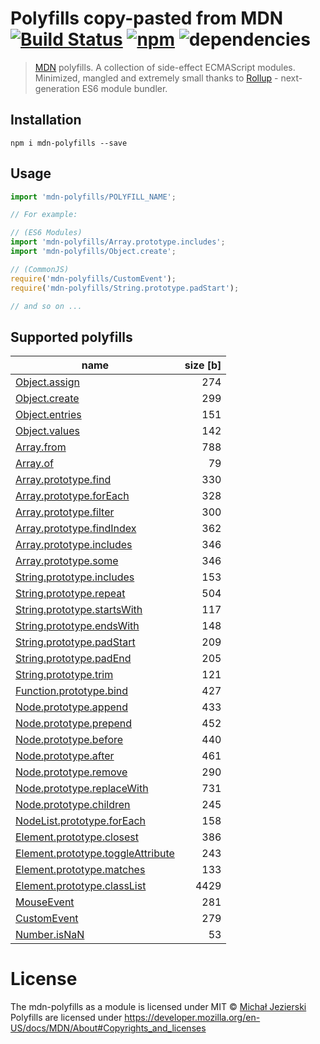 # Polyfills copy-pasted from MDN [![Build Status](https://travis-ci.org/msn0/mdn-polyfills.svg?branch=master)](http://travis-ci.org/msn0/mdn-polyfills) [![npm](https://img.shields.io/npm/dt/mdn-polyfills.svg)](https://www.npmjs.com/package/mdn-polyfills) ![dependencies](https://david-dm.org/msn0/mdn-polyfills.svg)

> [MDN](https://developer.mozilla.org) polyfills. A collection of side-effect ECMAScript modules. Minimized, mangled and extremely small thanks to [Rollup](https://rollupjs.org) - next-generation ES6 module bundler.

## Installation

```
npm i mdn-polyfills --save
```

## Usage

```js
import 'mdn-polyfills/POLYFILL_NAME';

// For example:

// (ES6 Modules)
import 'mdn-polyfills/Array.prototype.includes';
import 'mdn-polyfills/Object.create';

// (CommonJS)
require('mdn-polyfills/CustomEvent');
require('mdn-polyfills/String.prototype.padStart');

// and so on ...
```

## Supported polyfills

|name|size [b]|
|----|-------:|
|[Object.assign](https://developer.mozilla.org/en/docs/Web/JavaScript/Reference/Global_Objects/Object/assign#Polyfill)|274|
|[Object.create](https://developer.mozilla.org/en-US/docs/Web/JavaScript/Reference/Global_Objects/Object/create#Polyfill)|299|
|[Object.entries](https://developer.mozilla.org/en-US/docs/Web/JavaScript/Reference/Global_Objects/Object/entries)|151|
|[Object.values](https://developer.mozilla.org/en-US/docs/Web/JavaScript/Reference/Global_Objects/Object/values)|142|
|[Array.from](https://developer.mozilla.org/en/docs/Web/JavaScript/Reference/Global_Objects/Array/from?v=control#Polyfill)|788|
|[Array.of](https://developer.mozilla.org/en-US/docs/Web/JavaScript/Reference/Global_Objects/Array/of#Polyfill)|79|
|[Array.prototype.find](https://developer.mozilla.org/en/docs/Web/JavaScript/Reference/Global_Objects/Array/find?v=control#Polyfill)|330|
|[Array.prototype.forEach](https://developer.mozilla.org/en/docs/Web/JavaScript/Reference/Global_Objects/Array/forEach?v=control#Polyfill)|328|
|[Array.prototype.filter](https://developer.mozilla.org/en/docs/Web/JavaScript/Reference/Global_Objects/Array/filter?v=control#Polyfill)|300|
|[Array.prototype.findIndex](https://developer.mozilla.org/en-US/docs/Web/JavaScript/Reference/Global_Objects/Array/findIndex?v=control#Polyfill)|362|
|[Array.prototype.includes](https://developer.mozilla.org/en/docs/Web/JavaScript/Reference/Global_Objects/Array/includes?v=control#Polyfill)|346|
|[Array.prototype.some](https://developer.mozilla.org/en-US/docs/Web/JavaScript/Reference/Global_Objects/Array/some#Polyfill)|346|
|[String.prototype.includes](https://developer.mozilla.org/en/docs/Web/JavaScript/Reference/Global_Objects/String/includes#Polyfill)|153|
|[String.prototype.repeat](https://developer.mozilla.org/en-US/docs/Web/JavaScript/Reference/Global_Objects/String/repeat#Polyfill)|504|
|[String.prototype.startsWith](https://developer.mozilla.org/en/docs/Web/JavaScript/Reference/Global_Objects/String/startsWith#Polyfill)|117|
|[String.prototype.endsWith](https://developer.mozilla.org/en/docs/Web/JavaScript/Reference/Global_Objects/String/endsWith#Polyfill)|148|
|[String.prototype.padStart](https://developer.mozilla.org/en-US/docs/Web/JavaScript/Reference/Global_Objects/String/padStart#Polyfill)|209|
|[String.prototype.padEnd](https://developer.mozilla.org/en-US/docs/Web/JavaScript/Reference/Global_Objects/String/padEnd#Polyfill)|205|
|[String.prototype.trim](https://developer.mozilla.org/en-US/docs/Web/JavaScript/Reference/Global_Objects/String/Trim#Polyfill)|121|
|[Function.prototype.bind](https://developer.mozilla.org/en/docs/Web/JavaScript/Reference/Global_objects/Function/bind#Polyfill)|427|
|[Node.prototype.append](https://developer.mozilla.org/en-US/docs/Web/API/ParentNode/append#Polyfill)|433|
|[Node.prototype.prepend](https://developer.mozilla.org/en-US/docs/Web/API/ParentNode/prepend#Polyfill)|452|
|[Node.prototype.before](https://developer.mozilla.org/en-US/docs/Web/API/ChildNode/before#Polyfill)|440|
|[Node.prototype.after](https://developer.mozilla.org/en-US/docs/Web/API/ChildNode/after#Polyfill)|461|
|[Node.prototype.remove](https://developer.mozilla.org/en-US/docs/Web/API/ChildNode/remove#Polyfill)|290|
|[Node.prototype.replaceWith](https://developer.mozilla.org/en-US/docs/Web/API/ChildNode/replaceWith#Polyfill)|731|
|[Node.prototype.children](https://developer.mozilla.org/en-US/docs/Web/API/ParentNode/children#Polyfill)|245|
|[NodeList.prototype.forEach](https://developer.mozilla.org/en-US/docs/Web/API/NodeList/forEach#Polyfill)|158|
|[Element.prototype.closest](https://developer.mozilla.org/en-US/docs/Web/API/Element/closest#Polyfill)|386|
|[Element.prototype.toggleAttribute](https://developer.mozilla.org/en-US/docs/Web/API/Element/toggleAttribute#Polyfill)|243|
|[Element.prototype.matches](https://developer.mozilla.org/en-US/docs/Web/API/Element/matches#Polyfill)|133|
|[Element.prototype.classList](https://developer.mozilla.org/en-US/docs/Web/API/Element/classList#Polyfill)|4429|
|[MouseEvent](https://developer.mozilla.org/en-US/docs/Web/API/MouseEvent/MouseEvent#Polyfill)|281|
|[CustomEvent](https://developer.mozilla.org/en-US/docs/Web/API/CustomEvent/CustomEvent#Polyfill)|279|
|[Number.isNaN](https://developer.mozilla.org/en-US/docs/Web/JavaScript/Reference/Global_Objects/Number/isNaN#Polyfill)|53|


# License

The mdn-polyfills as a module is licensed under MIT © [Michał Jezierski](https://github.com/msn0)<br/>
Polyfills are licensed under https://developer.mozilla.org/en-US/docs/MDN/About#Copyrights_and_licenses
